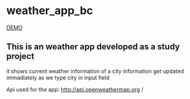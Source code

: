 
# weather_app_bc
[DEMO](https://moscuet.github.io/weather_app_bc/)

## This is an weather app developed as a study project
it shows current weather information of a city
information get updated immadiately as we type city in input field

Api used for the app: http://api.openweathermap.org /

